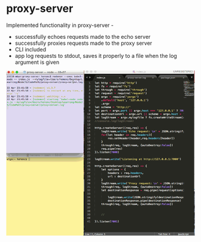 # proxy-server

Implemented functionality in proxy-server - 
 * successfully echoes requests made to the echo server
 * successfully proxies requests made to the proxy server
 * CLI included
 * app log requests to stdout, saves it properly to a file when the log argument is given

![Alt text](https://github.com/hchhatbar/proxy-server/blob/master/proxy-server.gif "Proxy-Server")
